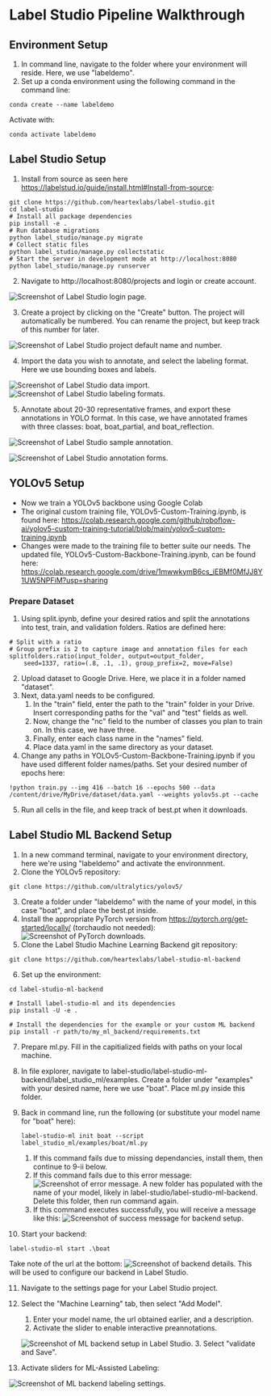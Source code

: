 # Label Studio Pipeline Walkthrough

## Environment Setup
1. In command line, navigate to the folder where your environment will reside. Here, we use "labeldemo".
2. Set up a conda environment using the following command in the command line:
```
conda create --name labeldemo
```
Activate with:
```
conda activate labeldemo
```

## Label Studio Setup
1. Install from source as seen here https://labelstud.io/guide/install.html#Install-from-source:
```
git clone https://github.com/heartexlabs/label-studio.git
cd label-studio
# Install all package dependencies
pip install -e .
# Run database migrations
python label_studio/manage.py migrate
# Collect static files
python label_studio/manage.py collectstatic
# Start the server in development mode at http://localhost:8080
python label_studio/manage.py runserver
```
2. Navigate to http://localhost:8080/projects and login or create account.

![Screenshot of Label Studio login page.](/images/LabelStudioLogin.png)

3. Create a project by clicking on the "Create" button. The project will automatically be numbered. You can rename the project, but keep track of this number for later.

![Screenshot of Label Studio project default name and number.](/images/LabelStudioProject.png)

4. Import the data you wish to annotate, and select the labeling format. Here we use bounding boxes and labels.

![Screenshot of Label Studio data import.](/images/UploadImages.png)
![Screenshot of Label Studio labeling formats.](/images/LabelingFormat.png)

5. Annotate about 20-30 representative frames, and export these annotations in YOLO format. In this case, we have annotated frames with three classes: boat, boat_partial, and boat_reflection.

![Screenshot of Label Studio sample annotation.](/images/SampleAnnotation.png)

![Screenshot of Label Studio annotation forms.](/images/AnnotationForms.png)

## YOLOv5 Setup
* Now we train a YOLOv5 backbone using Google Colab 
* The original custom training file, YOLOv5-Custom-Training.ipynb, is found here: https://colab.research.google.com/github/roboflow-ai/yolov5-custom-training-tutorial/blob/main/yolov5-custom-training.ipynb
* Changes were made to the training file to better suite our needs. The updated file, YOLOv5-Custom-Backbone-Training.ipynb, can be found here: https://colab.research.google.com/drive/1mwwkymB6cs_iEBMf0MfJJ8Y1UW5NPFiM?usp=sharing

### Prepare Dataset
1. Using split.ipynb, define your desired ratios and split the annotations into test, train, and validation folders. Ratios are defined here:
```
# Split with a ratio
# Group prefix is 2 to capture image and annotation files for each
splitfolders.ratio(input_folder, output=output_folder,
    seed=1337, ratio=(.8, .1, .1), group_prefix=2, move=False)
```
2. Upload dataset to Google Drive. Here, we place it in a folder named "dataset".
3. Next, data.yaml needs to be configured. 
    1. In the "train" field, enter the path to the "train" folder in your Drive. Insert corresponding paths for the "val" and "test" fields as well. 
    2. Now, change the "nc" field to the number of classes you plan to train on. In this case, we have three.
    3. Finally, enter each class name in the "names" field.
    4. Place data.yaml in the same directory as your dataset.
4. Change any paths in YOLOv5-Custom-Backbone-Training.ipynb if you have used different folder names/paths. Set your desired number of epochs here:
```
!python train.py --img 416 --batch 16 --epochs 500 --data /content/drive/MyDrive/dataset/data.yaml --weights yolov5s.pt --cache
```
5. Run all cells in the file, and keep track of best.pt when it downloads.
## Label Studio ML Backend Setup
1. In a new command terminal, navigate to your environment directory, here we're using "labeldemo" and activate the environnment.
2. Clone the YOLOv5 repository:
```
git clone https://github.com/ultralytics/yolov5/
```
3. Create a folder under "labeldemo" with the name of your model, in this case "boat", and place the best.pt inside.
4. Install the appropriate PyTorch version from https://pytorch.org/get-started/locally/ (torchaudio not needed):
![Screenshot of PyTorch downloads.](/images/PyTorchVersions.png)
5. Clone the Label Studio Machine Learning Backend git repository:
```
git clone https://github.com/heartexlabs/label-studio-ml-backend
```
6. Set up the environment:
```
cd label-studio-ml-backend

# Install label-studio-ml and its dependencies
pip install -U -e .

# Install the dependencies for the example or your custom ML backend
pip install -r path/to/my_ml_backend/requirements.txt
```
7. Prepare ml.py. Fill in the capitialized fields with paths on your local machine.
8. In file explorer, navigate to label-studio/label-studio-ml-backend/label_studio_ml/examples. Create a folder under "examples" with your desired name, here we use "boat". Place ml.py inside this folder.
9. Back in command line, run the following (or substitute your model name for "boat" here):
    ```
    label-studio-ml init boat --script label_studio_ml/examples/boat/ml.py
    ```

      1. If this command fails due to missing dependancies, install them, then continue to 9-ii below.
      2. If this command fails due to this error message:
      ![Screenshot of error message.](/images/ErrorMessage.png)
      A new folder has populated with the name of your model, likely in label-studio/label-studio-ml-backend. Delete this folder, then run command again.
      3. If this command executes successfully, you will receive a message like this:
      ![Screenshot of success message for backend setup.](/images/BackendSuccess.png)
10. Start your backend:
```
label-studio-ml start .\boat
```
Take note of the url at the bottom:
![Screenshot of backend details.](/images/BackendRunning.png)
This will be used to configure our backend in Label Studio.

11. Navigate to the settings page for your Label Studio project. 

12. Select the "Machine Learning" tab, then select "Add Model".
    1. Enter your model name, the url obtained earlier, and a description.
    2. Activate the slider to enable interactive preannotations. 
    
    ![Screenshot of ML backend setup in Label Studio.](/images/mlSettings.png)
    3. Select "validate and Save".

13. Activate sliders for ML-Assisted Labeling:

![Screenshot of ML backend labeling settings.](/images/AssistedLabeling.png)

